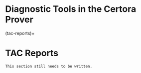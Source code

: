 Diagnostic Tools in the Certora Prover
======================================


(tac-reports)=
# TAC Reports

```{todo}
This section still needs to be written.
```
